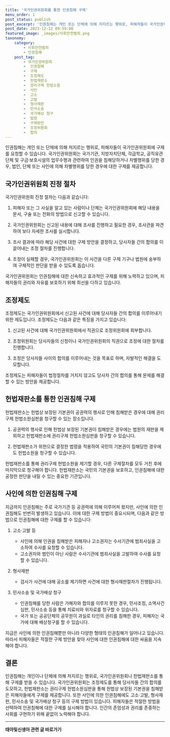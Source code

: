 ```yaml
---
title: '국가인권위원회를 통한 인권침해 구제'
menu_order: 1
post_status: publish
post_excerpt: '인권침해는 개인 또는 단체에 의해 저지르는 행위로, 피해자들이 국가인권위원회에 구제를 요청할 수 있습니다. 국가인권위원회는 국가기관, 지방자치단체, 각급학교, 공직유관단체 및 구금 보호시설의 업무수행과 관련하여 인권을 침해당하거나 차별행위를 당한 경우, 법인, 단체 또는 사인에 의해 차별행위를 당한 경우에 대한 구제를 제공합니다.'
post_date: 2023-12-12 09:59:00
featured_image: _images/사회안전범죄.png
taxonomy:
    category:
        - 사회안전범죄
        - 인권침해
    post_tag:
        - 국가인권위원회
        -  인권침해
        -  구제
        -  조정제도
        -  헌법재판소
        -  권리구제 헌법소원
        -  사인
        -  고소
        -  고발
        -  형사재판
        -  민사소송
        -  국가배상 청구
        -  법원
        -  구제방안
        -  조정위원회
        -  합의
---
```



인권침해는 개인 또는 단체에 의해 저지르는 행위로, 피해자들이 국가인권위원회에 구제를 요청할 수 있습니다. 국가인권위원회는 국가기관, 지방자치단체, 각급학교, 공직유관단체 및 구금·보호시설의 업무수행과 관련하여 인권을 침해당하거나 차별행위를 당한 경우, 법인, 단체 또는 사인에 의해 차별행위를 당한 경우에 대한 구제를 제공합니다.

## 국가인권위원회 진정 절차

국가인권위원회 진정 절차는 다음과 같습니다:

1. 피해자 또는 그 사실을 알고 있는 사람이나 단체는 국가인권위원회에 해당 내용을 문서, 구술 또는 전화의 방법으로 신고할 수 있습니다.

2. 국가인권위원회는 신고된 내용에 대해 조사를 진행하고 필요한 경우, 조사관을 파견하여 보다 자세한 조사를 실시합니다.

3. 조사 결과에 따라 해당 사건에 대한 구제 방안을 결정하고, 당사자들 간의 합의를 이끌어내는 조정 절차를 진행합니다.

4. 조정이 실패할 경우, 국가인권위원회는 이 사건을 다른 구제 기구나 법원에 송부하여 구체적인 판단을 받을 수 있도록 돕습니다.

국가인권위원회는 인권침해에 대한 신속하고 효과적인 구제를 위해 노력하고 있으며, 피해자들의 권리와 자유를 보호하기 위해 최선을 다하고 있습니다.

## 조정제도

조정제도는 국가인권위원회에서 신고된 사건에 대해 당사자들 간의 합의를 이루어내기 위한 제도입니다. 조정제도는 다음과 같은 특징을 가지고 있습니다:

1. 신고된 사건에 대해 국가인권위원회에서 직권으로 조정위원회에 회부합니다.

2. 조정위원회는 당사자들의 신청이나 국가인권위원회의 직권으로 조정에 대한 절차를 진행합니다.

3. 조정은 당사자들 사이의 합의를 이루어내는 것을 목표로 하며, 자발적인 해결을 도모합니다.

조정제도는 피해자들이 법정절차를 거치지 않고도 당사자 간의 합의를 통해 문제를 해결할 수 있는 방안을 제공합니다.

## 헌법재판소를 통한 인권침해 구제

헌법재판소는 헌법상 보장된 기본권이 공권력의 행사로 인해 침해받은 경우에 대해 권리구제 헌법소원심판을 청구할 수 있는 장소입니다.

1. 공권력의 행사로 인해 헌법상 보장된 기본권이 침해받은 경우에는 법원의 재판을 제외하고 헌법재판소에 권리구제 헌법소원심판을 청구할 수 있습니다.

2. 헌법재판소가 위헌으로 결정한 법령을 적용하여 국민의 기본권이 침해당한 경우에도 헌법소원을 청구할 수 있습니다.

헌법재판소를 통해 권리구제 헌법소원을 제기할 경우, 다른 구제절차를 모두 거친 후에 마지막으로 청구해야 합니다. 헌법재판소는 국민의 기본권을 보호하고, 인권침해에 대한 공정한 판단을 내릴 수 있는 중요한 기관입니다.

## 사인에 의한 인권침해 구제

지금까지 인권침해는 주로 국가기관 등 공권력에 의해 이루어져 왔지만, 사인에 의한 인권침해도 빈번히 발생하고 있습니다. 이에 대한 구제 방법이 중요시되며, 다음과 같은 방법으로 인권침해에 대한 구제를 할 수 있습니다:

1. 고소·고발 등
   - 사인에 의해 인권을 침해받은 피해자나 고소권자는 수사기관에 범죄사실을 고소하여 수사를 요청할 수 있습니다.
   - 고소권자와 범인이 아닌 사람은 수사기관에 범죄사실을 고발하여 수사를 요청할 수 있습니다.

2. 형사재판
   - 검사가 사건에 대해 공소를 제기하면 사건에 대한 형사재판절차가 진행됩니다.

3. 민사소송 및 국가배상 청구
   - 인권침해를 당한 사람은 가해자와 합의를 이루지 못한 경우, 민사조정, 소액사건심판, 민사소송 등을 통해 치료비와 위자료를 청구할 수 있습니다.
   - 국가 또는 공공단체의 공무원이 과실로 타인의 권리를 침해한 경우, 피해자는 국가에 대해 배상청구를 할 수 있습니다.

지금은 사인에 의한 인권침해뿐만 아니라 다양한 형태의 인권침해가 일어나고 있습니다. 따라서 피해자들은 적절한 구제 방안을 찾아 사인에 대한 인권침해에 대한 싸움을 지속해야 합니다.

## 결론

인권침해는 개인이나 단체에 의해 저지르는 행위로, 국가인권위원회나 헌법재판소를 통해 구제를 받을 수 있습니다. 국가인권위원회는 조정제도를 통해 당사자들 간의 합의를 도모하고, 헌법재판소는 권리구제 헌법소원심판을 통해 헌법상 보장된 기본권을 침해받은 피해자들에게 구제를 제공합니다. 또한 사인에 의한 인권침해에도 고소·고발, 형사재판, 민사소송 및 국가배상 청구 등의 구제 방법이 있습니다. 피해자들은 적절한 방법을 선택하여 인권침해에 대한 구제를 실시해야 합니다. 인간의 존엄성과 권리를 존중하는 사회를 구현하기 위해 끝없이 노력해야 합니다.
<!-- wp:separator -->
<hr class="wp-block-separator has-alpha-channel-opacity"/>
<!-- /wp:separator -->

<!-- wp:group {"backgroundColor":"base","layout":{"type":"constrained"}} -->
<div class="wp-block-group has-base-background-color has-background"><!-- wp:paragraph {"align":"center","fontSize":"medium"} -->
<p class="has-text-align-center has-large-font-size"><strong>태아및신생아 관련 글 바로가기</strong></p>
<!-- /wp:paragraph -->


<!-- wp:latest-posts
{"categories":[{"id":1496,"count":19,"description":"","link":"https://uknowlaw.com/category/%ed%83%9c%ec%95%84%eb%b0%8f%ec%8b%a0%ec%83%9d%ec%95%84/","name":"태아및신생아","slug":"태아및신생아","taxonomy":"category","parent":0,"meta":[],"_links":{"self":[{"href":"https://uknowlaw.com/wp-json/wp/v2/categories/1496"}],"collection":[{"href":"https://uknowlaw.com/wp-json/wp/v2/categories"}],"about":[{"href":"https://uknowlaw.com/wp-json/wp/v2/taxonomies/category"}],"wp:post_type":[{"href":"https://uknowlaw.com/wp-json/wp/v2/posts?categories=1496"}],"curies":[{"name":"wp","href":"https://api.w.org/{rel}","templated":true}]}}],"postsToShow":100,"excerptLength":28,"postLayout":"grid","columns":2,"featuredImageAlign":"left","featuredImageSizeSlug":"large","fontSize":"small"} /--></div>
<!-- /wp:group -->
